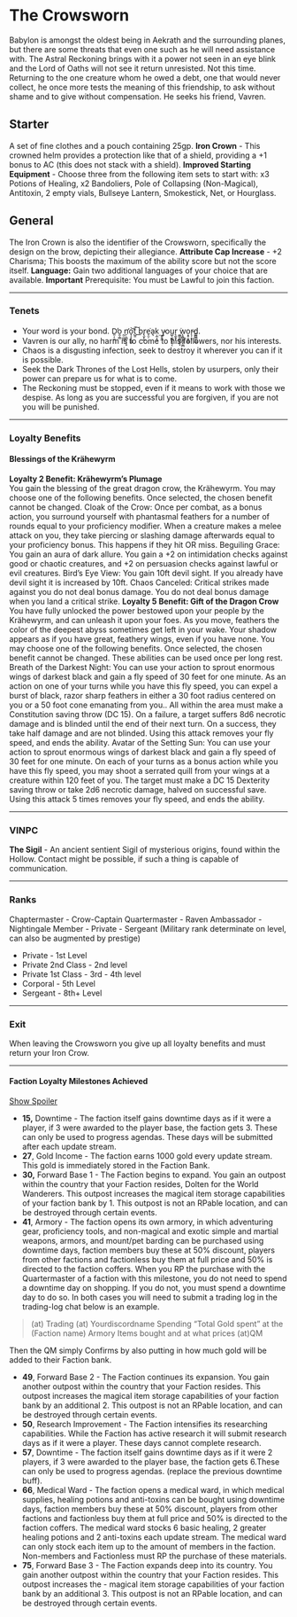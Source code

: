 The Crowsworn
=============

Babylon is amongst the oldest being in Aekrath and the surrounding planes, but there are some threats that even one such as he will need assistance with. The Astral Reckoning brings with it a power not seen in an eye blink and the Lord of Oaths will not see it return unresisted. Not this time. Returning to the one creature whom he owed a debt, one that would never collect, he once more tests the meaning of this friendship, to ask without shame and to give without compensation. He seeks his friend, Vavren. 

Starter
-------

 A set of fine clothes and a pouch containing 25gp.  **Iron Crown** \- This crowned helm provides a protection like that of a shield, providing a +1 bonus to AC (this does not stack with a shield).  **Improved Starting Equipment** \- Choose three from the following item sets to start with: x3 Potions of Healing, x2 Bandoliers, Pole of Collapsing (Non-Magical), Antitoxin, 2 empty vials, Bullseye Lantern, Smokestick, Net, or Hourglass. 

General
-------

 The Iron Crown is also the identifier of the Crowsworn, specifically the design on the brow, depicting their allegiance.  **Attribute Cap Increase** \- +2 Charisma; This boosts the maximum of the ability score but not the score itself.  **Language:** Gain two additional languages of your choice that are available.  **Important**  Prerequisite: You must be Lawful to join this faction. 

* * *

### Tenets

* Your word is your bond. D͈̣̜̼̕o̯̜͇ ͏̰̤̫̪͉n̛̗̣͖̬̜͎̝o̞͔͕͖͖͝t̺͈͠ b͟r̢̮̙̪e̞̤̦͘a͉ķ̼͎͎ ͢y̷͈̭̼ou̺̖͚̺͙̘ͅr͉̼̥ͅ ͚̳̯̻̘̬̞͘w̨̭͇͓͇̬̼̪o͙̥͈͕̻r̵̖̹͙͎d̳̻̻̲̲̲.
* Vavren is our ally, no harm is to come to his followers, nor his interests.
* Chaos is a disgusting infection, seek to destroy it wherever you can if it is possible.
* Seek the Dark Thrones of the Lost Hells, stolen by usurpers, only their power can prepare us for what is to come.
* The Reckoning must be stopped, even if it means to work with those we despise. As long as you are successful you are forgiven, if you are not you will be punished.

* * *

### Loyalty Benefits

#### Blessings of the Krähewyrm

**Loyalty 2 Benefit: Krähewyrm’s Plumage**  
You gain the blessing of the great dragon crow, the Krähewyrm. You may choose one of the following benefits. Once selected, the chosen benefit cannot be changed.  Cloak of the Crow: Once per combat, as a bonus action, you surround yourself with phantasmal feathers for a number of rounds equal to your proficiency modifier. When a creature makes a melee attack on you, they take piercing or slashing damage afterwards equal to your proficiency bonus. This happens if they hit OR miss.  Beguiling Grace: You gain an aura of dark allure. You gain a +2 on intimidation checks against good or chaotic creatures, and +2 on persuasion checks against lawful or evil creatures.  Bird’s Eye View: You gain 10ft devil sight. If you already have devil sight it is increased by 10ft.  Chaos Canceled: Critical strikes made against you do not deal bonus damage. You do not deal bonus damage when you land a critical strike.   **Loyalty 5 Benefit: Gift of the Dragon Crow** You have fully unlocked the power bestowed upon your people by the Krähewyrm, and can unleash it upon your foes. As you move, feathers the color of the deepest abyss sometimes get left in your wake. Your shadow appears as if you have great, feathery wings, even if you have none. You may choose one of the following benefits. Once selected, the chosen benefit cannot be changed. These abilities can be used once per long rest.  Breath of the Darkest Night: You can use your action to sprout enormous wings of darkest black and gain a fly speed of 30 feet for one minute. As an action on one of your turns while you have this fly speed, you can expel a burst of black, razor sharp feathers in either a 30 foot radius centered on you or a 50 foot cone emanating from you.. All within the area must make a Constitution saving throw (DC 15). On a failure, a target suffers 8d6 necrotic damage and is blinded until the end of their next turn. On a success, they take half damage and are not blinded. Using this attack removes your fly speed, and ends the ability.  Avatar of the Setting Sun: You can use your action to sprout enormous wings of darkest black and gain a fly speed of 30 feet for one minute. On each of your turns as a bonus action while you have this fly speed, you may shoot a serrated quill from your wings at a creature within 120 feet of you. The target must make a DC 15 Dexterity saving throw or take 2d6 necrotic damage, halved on successful save. Using this attack 5 times removes your fly speed, and ends the ability. 

* * *

### VINPC

 **The Sigil** \- An ancient sentient Sigil of mysterious origins, found within the Hollow. Contact might be possible, if such a thing is capable of communication. 

* * *

### Ranks

 Chaptermaster - Crow-Captain  Quartermaster - Raven  Ambassador - Nightingale  Member - Private - Sergeant (Military rank determinate on level, can also be augmented by prestige)

* Private - 1st Level
* Private 2nd Class - 2nd level
* Private 1st Class - 3rd - 4th level
* Corporal - 5th Level
* Sergeant - 8th+ Level

* * *

### Exit

 When leaving the Crowsworn you give up all loyalty benefits and must return your Iron Crow. 

* * *

#### Faction Loyalty Milestones Achieved

 [Show Spoiler](#spoiler-iITI40)

* **15,** Downtime \- The faction itself gains downtime days as if it were a player, if 3 were awarded to the player base, the faction gets 3. These can only be used to progress agendas. These days will be submitted after each update stream.
* **27**, Gold Income \- The faction earns 1000 gold every update stream. This gold is immediately stored in the Faction Bank.
* **30,** Forward Base 1 \- The Faction begins to expand. You gain an outpost within the country that your Faction resides, Dolten for the World Wanderers. This outpost increases the magical item storage capabilities of your faction bank by 1. This outpost is not an RPable location, and can be destroyed through certain events.
* **41**, Armory \- The faction opens its own armory, in which adventuring gear, proficiency tools, and non-magical and exotic simple and martial weapons, armors, and mount/pet barding can be purchased using downtime days, faction members buy these at 50% discount, players from other factions and factionless buy them at full price and 50% is directed to the faction coffers. When you RP the purchase with the Quartermaster of a faction with this milestone, you do not need to spend a downtime day on shopping. If you do not, you must spend a downtime day to do so.
In both cases you will need to submit a trading log in the trading-log chat below is an example.

> (at) Trading (at) Yourdiscordname Spending “Total Gold spent” at the (Faction name) Armory  Items bought and at what prices  (at)QM

  Then the QM simply Confirms by also putting in how much gold will be added to their Faction bank. 

* **49**, Forward Base 2 \- The Faction continues its expansion. You gain another outpost within the country that your Faction resides. This outpost increases the magical item storage capabilities of your faction bank by an additional 2. This outpost is not an RPable location, and can be destroyed through certain events.
* **50**, Research Improvement \- The Faction intensifies its researching capabilities. While the Faction has active research it will submit research days as if it were a player. These days cannot complete research.
* **57**, Downtime \- The faction itself gains downtime days as if it were 2 players, if 3 were awarded to the player base, the faction gets 6.These can only be used to progress agendas. (replace the previous downtime buff).
* **66**, Medical Ward \- The faction opens a medical ward, in which medical supplies, healing potions and anti-toxins can be bought using downtime days, faction members buy these at 50% discount, players from other factions and factionless buy them at full price and 50% is directed to the faction coffers. The medical ward stocks 6 basic healing, 2 greater healing potions and 2 anti-toxins each update stream. The medical ward can only stock each item up to the amount of members in the faction. Non-members and Factionless must RP the purchase of these materials.
* **75**, Forward Base 3 \- The Faction expands deep into its country. You gain another outpost within the country that your Faction resides. This outpost increases the - magical item storage capabilities of your faction bank by an additional 3. This outpost is not an RPable location, and can be destroyed through certain events.
  